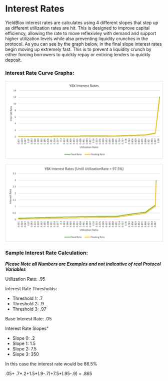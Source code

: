 # Interest Rates

YieldBlox interest rates are calculates using 4 different slopes that step up as different utilization rates are hit. This is designed to improve capital efficiency, allowing the rate to move reflexivley with demand and support higher utilization levels while also preventing liquidity crunches in the protocol. As you can see by the graph below, in the final slope interest rates begin moving up extremely fast. This is to prevent a liquidity crunch by either forcing borrowers to quickly repay or enticing lenders to quickly deposit.

### Interest Rate Curve Graphs:

![Note: these numbers may change](<../.gitbook/assets/image (22).png>)

![Note: these numbers may change](<../.gitbook/assets/image (27).png>)

### Sample Interest Rate Calculation:

_**Please Note all Numbers are Examples and not indicative of real Protocol Variables**_

Utilization Rate: .95

Interest Rate Thresholds:

* Threshold 1: .7
* Threshold 2: .9
* Threshold 3: .97

Base Interest Rate: .05

Interest Rate Slopes"

* Slope 0: .2
* Slope 1: 1.5
* Slope 2: 7.5
* Slope 3: 350

In this case the interest rate would be 86.5%

.05+ .7\*.2+1.5\*(.9-.7)+7.5\*(.95-.9) = .865

